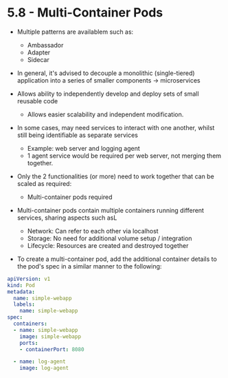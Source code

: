 # 5.8 - Multi-Container Pods

- Multiple patterns are availablem such as:
  - Ambassador
  - Adapter
  - Sidecar

- In general, it's advised to decouple a monolithic (single-tiered) application into a series of smaller components -> microservices

- Allows ability to independently develop and deploy sets of small reusable code
  - Allows easier scalability and independent modification.

- In some cases, may need services to interact with one another, whilst still being identifiable as separate services
  - Example: web server and logging agent
  - 1 agent service would be required per web server, not merging them together.

- Only the 2 functionalities (or more) need to work together that can be scaled as required:
  - Multi-container pods required

- Multi-container pods contain multiple containers running different services, sharing aspects such asL
  - Network: Can refer to each other via localhost
  - Storage: No need for additional volume setup / integration
  - Lifecycle: Resources are created and destroyed together

- To create a multi-container pod, add the additional container details to the pod's spec in a similar manner to the following:

```yaml
apiVersion: v1
kind: Pod
metadata:
  name: simple-webapp
  labels:
    name: simple-webapp
spec:
  containers:
  - name: simple-webapp
    image: simple-webapp
    ports:
    - containerPort: 8080

  - name: log-agent
    image: log-agent
```

